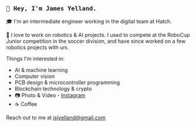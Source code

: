  ### <samp>**👋 Hey, I'm James Yelland.**</samp>

🎓 I'm an intermediate engineer working in the digital team at Hatch.

🤖 I love to work on robotics & AI projects. I used to compete at the RoboCup Junior competition in the soccer division, and have since worked on a few robotics projects with uni.

Things I'm interested in:
- AI & machine learning
- Computer vision
- PCB design & microcontroller programming
- Blockchain technology & crypto
- 📷 Photo & Video - [Instagram](https://instagram.com/jsjyelland)
- ☕ Coffee

Reach out to me at jsjyelland@gmail.com
